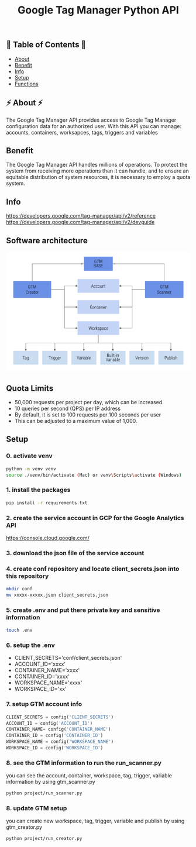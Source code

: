 <h1 align="center">Google Tag Manager Python API</h1> <br>
<h2>🐍 Table of Contents 🐍</h2>

- [About](#about)
- [Benefit](#benefit)
- [Info](#info)
- [Setup](#setup)
- [Functions](#functions)

<h2>⚡ About ⚡ </h2>
The Google Tag Manager API provides access to Google Tag Manager configuration data for an authorized user. With this API you can manage: accounts, containers, worksapces, tags, triggers and variables

## Benefit
The Google Tag Manager API handles millions of operations. To protect the system from receiving more operations than it can handle, and to ensure an equitable distribution of system resources, it is necessary to employ a quota system.

## Info
https://developers.google.com/tag-manager/api/v2/reference
https://developers.google.com/tag-manager/api/v2/devguide

## Software architecture

![GitHub Logo](/images/gtm_controller.png)
## Quota Limits
- 50,000 requests per project per day, which can be increased.
- 10 queries per second (QPS) per IP address
- By default, it is set to 100 requests per 100 seconds per user 
- This can be adjusted to a maximum value of 1,000. 

## Setup
### 0. activate venv
```bash
python -m venv venv
source ./venv/bin/activate (Mac) or venv\Scripts\activate (Windows)
```

### 1. install the packages

```bash
pip install -r requirements.txt
```

### 2. create the service account in GCP for the Google Analytics API
https://console.cloud.google.com/

### 3. download the json file of the service account

### 4. create conf repository and locate client_secrets.json into this repository

```bash
mkdir conf
mv xxxxx-xxxxx.json client_secrets.json
```

### 5. create .env and put there private key and sensitive information

```bash
touch .env
```

### 6. setup the .env
- CLIENT_SECRETS='conf/client_secrets.json'
- ACCOUNT_ID='xxxx'
- CONTAINER_NAME='xxxx'
- CONTAINER_ID='xxxx'
- WORKSPACE_NAME='xxxx'
- WORKSPACE_ID='xx'

### 7. setup GTM account info

```python
CLIENT_SECRETS = config('CLIENT_SECRETS')
ACCOUNT_ID = config('ACCOUNT_ID')
CONTAINER_NAME= config('CONTAINER_NAME')
CONTAINER_ID = config('CONTAINER_ID')
WORKSPACE_NAME = config('WORKSPACE_NAME')
WORKSPACE_ID = config('WORKSPACE_ID')
```

### 8. see the GTM information to run the run_scanner.py
you can see the account, container, workspace, tag, trigger, variable information by using gtm_scanner.py

```bash
python project/run_scanner.py
```

### 8. update GTM setup
you can create new workspace, tag, trigger, variable and publish by using gtm_creator.py


```bash
python project/run_creator.py
```

